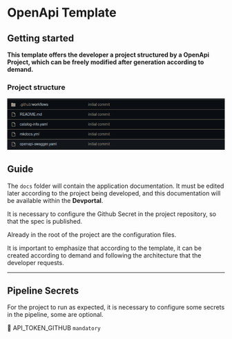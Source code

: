 # OpenApi Template

## Getting started

**This template offers the developer a project structured by a OpenApi Project, which can be freely modified after generation according to demand.**

### Project structure

<img src="./imgs/image1.png"/>

## Guide


The `docs` folder will contain the application documentation. It must be edited later according to the project being developed, and this documentation will be available within the **Devportal**.

It is necessary to configure the Github Secret in the project repository, so that the spec is published.

Already in the root of the project are the configuration files.

It is important to emphasize that according to the template, it can be created according to demand and following the architecture that the developer requests.

---

## Pipeline Secrets
For the project to run as expected, it is necessary to configure some secrets in the pipeline, some are optional.

:key: API_TOKEN_GITHUB `mandatory`